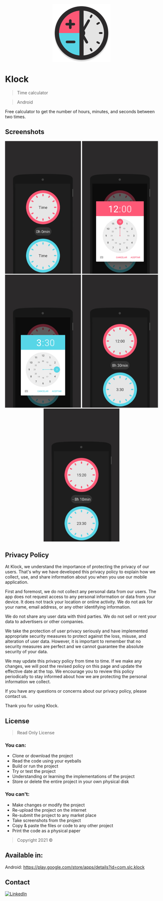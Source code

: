 <p align="center">
  <img src="app/src/main/res/mipmap-xxxhdpi/ic_launcher.png" align="center" />
</p>

# Klock

> Time calculator

> Android

Free calculator to get the number of hours, minutes, and seconds between two times.

## Screenshots

<p align="center">
  <img src="screenshots/Screenshot1.jpg" width="250px">
  <img src="screenshots/Screenshot2.jpg" width="250px">
  <img src="screenshots/Screenshot3.jpg" width="250px">
  <img src="screenshots/Screenshot4.jpg" width="250px">
  <img src="screenshots/Screenshot5.jpg" width="250px">
</p>

## Privacy Policy

At Klock, we understand the importance of protecting the privacy of our users. That's why we have developed this privacy policy to explain how we collect, use, and share information about you when you use our mobile application.

First and foremost, we do not collect any personal data from our users. The app does not request access to any personal information or data from your device. It does not track your location or online activity. We do not ask for your name, email address, or any other identifying information.

We do not share any user data with third parties. We do not sell or rent your data to advertisers or other companies.

We take the protection of user privacy seriously and have implemented appropriate security measures to protect against the loss, misuse, and alteration of user data. However, it is important to remember that no security measures are perfect and we cannot guarantee the absolute security of your data.

We may update this privacy policy from time to time. If we make any changes, we will post the revised policy on this page and update the effective date at the top. We encourage you to review this policy periodically to stay informed about how we are protecting the personal information we collect.

If you have any questions or concerns about our privacy policy, please contact us.

Thank you for using Klock.

## License

> Read Only License

### You can:
- Clone or download the project
- Read the code using your eyeballs
- Build or run the project
- Try or test the project
- Understanding or learning the implementations of the project
- Store or delete the entire project in your own physical disk

### You can't:
- Make changes or modify the project
- Re-upload the project on the internet
- Re-submit the project to any market place
- Take screenshots from the project
- Copy & paste the files or code to any other project
- Print the code as a physical paper

> Copyright 2021 ©

## Available in:
Android: https://play.google.com/store/apps/details?id=com.slc.klock

## Contact
[![LinkedIn][linkedin-shield]][linkedin-url]


<!-- MARKDOWN LINKS & IMAGES -->
[license-shield]: https://img.shields.io/github/license/othneildrew/Best-README-Template.svg?style=flat-square
[license-url]: https://github.com/othneildrew/Best-README-Template/blob/master/LICENSE.txt
[linkedin-shield]: https://img.shields.io/badge/-LinkedIn-black.svg?style=flat-square&logo=linkedin&colorB=555
[linkedin-url]: https://www.linkedin.com/in/sergio-lopez-ceballos/
